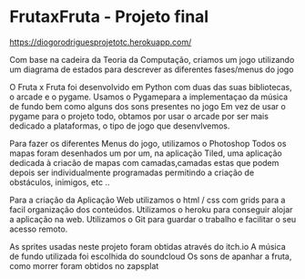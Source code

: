 # FrutaxFruta - Projeto final

https://diogorodriguesprojetotc.herokuapp.com/


Com base na cadeira da Teoria da Computação, criamos um jogo utilizando um diagrama de estados para descrever as diferentes fases/menus do jogo

O Fruta x Fruta foi desenvolvido em Python com duas das suas bibliotecas, o arcade e o pygame.
Usamos o Pygamepara a implementaçao da música de fundo bem como alguns dos sons presentes no jogo
Em vez de usar o pygame para o projeto todo, obtamos por usar o arcade por ser mais dedicado a plataformas, o tipo de jogo que desenvlvemos.

Para fazer os diferentes Menus do jogo, utilizamos o Photoshop
Todos os mapas foram desenhados um por um, na aplicação Tiled, uma aplicação dedicada à criacão de mapas com camadas,camadas estas que podem depois ser individualmente programadas permitindo a criação de obstáculos, inimigos, etc .. 


Para a criação da Aplicação Web utilizamos o html / css com grids para a facil organização dos conteúdos.
Utilizamos o heroku para conseguir alojar a aplicação na web.
Utilizamos o Git para guardar o trabalho e facilitar o seu acesso remoto.

As sprites usadas neste projeto foram obtidas através do itch.io
A música de fundo utilizada foi escolhida do soundcloud
Os sons de apanhar a fruta, como morrer foram obtidos no zapsplat
